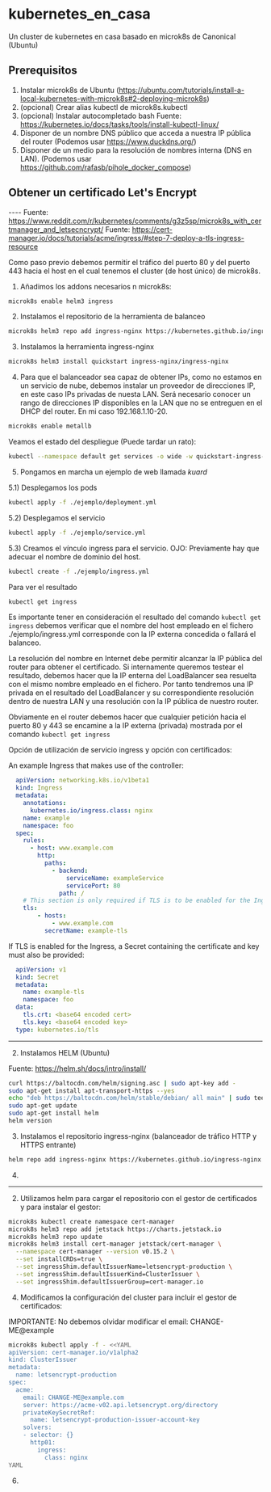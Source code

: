 # kubernetes_en_casa
Un cluster de kubernetes en casa basado en microk8s de Canonical (Ubuntu)

## Prerequisitos
1) Instalar microk8s de Ubuntu (https://ubuntu.com/tutorials/install-a-local-kubernetes-with-microk8s#2-deploying-microk8s)
2) (opcional) Crear alias kubectl de microk8s.kubectl
3) (opcional) Instalar autocompletado bash Fuente: https://kubernetes.io/docs/tasks/tools/install-kubectl-linux/
4) Disponer de un nombre DNS público que acceda a nuestra IP pública del router (Podemos usar https://www.duckdns.org/)
5) Disponer de un medio para la resolución de nombres interna (DNS en LAN). (Podemos usar https://github.com/rafasb/pihole_docker_compose)

## Obtener un certificado Let's Encrypt
 ---- Fuente: https://www.reddit.com/r/kubernetes/comments/g3z5sp/microk8s_with_certmanager_and_letsecncrypt/
Fuente: https://cert-manager.io/docs/tutorials/acme/ingress/#step-7-deploy-a-tls-ingress-resource

Como paso previo debemos permitir el tráfico del puerto 80 y del puerto 443 hacia el host en el cual tenemos el cluster (de host único) de microk8s.

1) Añadimos los addons necesarios n microk8s:
```bash
microk8s enable helm3 ingress
```

2) Instalamos el repositorio de la herramienta de balanceo
```bash
microk8s helm3 repo add ingress-nginx https://kubernetes.github.io/ingress-nginx
```

3) Instalamos la herramienta ingress-nginx
```bash
microk8s helm3 install quickstart ingress-nginx/ingress-nginx
```
4) Para que el balanceador sea capaz de obtener IPs, como no estamos en un servicio de nube, debemos instalar un proveedor de direcciones IP, en este caso IPs privadas de nuesta LAN. Será necesario conocer un rango de direcciones IP disponibles en la LAN que no se entreguen en el DHCP del router. En mi caso 192.168.1.10-20.
```bash
microk8s enable metallb
```
Veamos el estado del despliegue (Puede tardar un rato): 
```bash
kubectl --namespace default get services -o wide -w quickstart-ingress-nginx-controller
```

5) Pongamos en marcha un ejemplo de web llamada *kuard*

5.1) Desplegamos los pods
```bash
kubectl apply -f ./ejemplo/deployment.yml
```
5.2) Desplegamos el servicio
```bash
kubectl apply -f ./ejemplo/service.yml
```
5.3) Creamos el vínculo ingress para el servicio. OJO: Previamente hay que adecuar el nombre de dominio del host.

```bash
kubectl create -f ./ejemplo/ingress.yml
```
Para ver el resultado
```bash
kubectl get ingress
```
Es importante tener en consideración el resultado del comando `kubectl get ingress` debemos verificar que el nombre del host empleado en el fichero ./ejemplo/ingress.yml corresponde con la IP externa concedida o fallará el balanceo. 

La resolución del nombre en Internet debe permitir alcanzar la IP pública del router para obtener el certificado. Si internamente queremos testear el resultado, debemos hacer que la IP enterna del LoadBalancer sea resuelta con el mismo nombre empleado en el fichero. Por tanto tendremos una IP privada en el resultado del LoadBalancer y su correspondiente resolución dentro de nuestra LAN y una resolución con la IP pública de nuestro router. 

Obviamente en el router debemos hacer que cualquier petición hacia el puerto 80 y 443 se encamine a la IP externa (privada) mostrada por el comando `kubectl get ingress`


Opción de utilización de servicio ingress y opción con certificados:

An example Ingress that makes use of the controller:
```YAML
  apiVersion: networking.k8s.io/v1beta1
  kind: Ingress
  metadata:
    annotations:
      kubernetes.io/ingress.class: nginx
    name: example
    namespace: foo
  spec:
    rules:
      - host: www.example.com
        http:
          paths:
            - backend:
                serviceName: exampleService
                servicePort: 80
              path: /
    # This section is only required if TLS is to be enabled for the Ingress
    tls:
        - hosts:
            - www.example.com
          secretName: example-tls
```

If TLS is enabled for the Ingress, a Secret containing the certificate and key must also be provided:
```YAML
  apiVersion: v1
  kind: Secret
  metadata:
    name: example-tls
    namespace: foo
  data:
    tls.crt: <base64 encoded cert>
    tls.key: <base64 encoded key>
  type: kubernetes.io/tls
```














------
2) Instalamos HELM (Ubuntu)

Fuente: https://helm.sh/docs/intro/install/
```bash
curl https://baltocdn.com/helm/signing.asc | sudo apt-key add -
sudo apt-get install apt-transport-https --yes
echo "deb https://baltocdn.com/helm/stable/debian/ all main" | sudo tee /etc/apt/sources.list.d/helm-stable-debian.list
sudo apt-get update
sudo apt-get install helm
helm version
```

3) Instalamos el repositorio ingress-nginx (balanceador de tráfico HTTP y HTTPS entrante)
```bash
helm repo add ingress-nginx https://kubernetes.github.io/ingress-nginx
```

4) 








---

2) Utilizamos helm para cargar el repositorio con el gestor de certificados y para instalar el gestor:
```bash
microk8s kubectl create namespace cert-manager
microk8s helm3 repo add jetstack https://charts.jetstack.io
microk8s helm3 repo update
microk8s helm3 install cert-manager jetstack/cert-manager \
  --namespace cert-manager --version v0.15.2 \
  --set installCRDs=true \
  --set ingressShim.defaultIssuerName=letsencrypt-production \
  --set ingressShim.defaultIssuerKind=ClusterIssuer \
  --set ingressShim.defaultIssuerGroup=cert-manager.io
```
4) Modificamos la configuración del cluster para incluir el gestor de certificados:

IMPORTANTE: No debemos olvidar modificar el email: CHANGE-ME@example
```bash
microk8s kubectl apply -f - <<YAML
apiVersion: cert-manager.io/v1alpha2
kind: ClusterIssuer
metadata:
  name: letsencrypt-production
spec:
  acme:
    email: CHANGE-ME@example.com
    server: https://acme-v02.api.letsencrypt.org/directory
    privateKeySecretRef:
      name: letsencrypt-production-issuer-account-key
    solvers:
    - selector: {}
      http01:
        ingress:
          class: nginx
YAML
```

6) 


